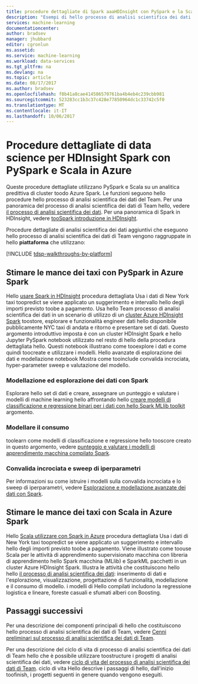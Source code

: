 ```yaml
---
title: procedure dettagliate di Spark aaaHDInsight con PySpark e la Scala in Azure | Documenti Microsoft
description: "Esempi di hello processo di analisi scientifica dei dati di Team che analizzerà hello utilizzano PySpark e Scala su un analitica predittiva toodo di Azure HDInsight Spark."
services: machine-learning
documentationcenter: 
author: bradsev
manager: jhubbard
editor: cgronlun
ms.assetid: 
ms.service: machine-learning
ms.workload: data-services
ms.tgt_pltfrm: na
ms.devlang: na
ms.topic: article
ms.date: 08/17/2017
ms.author: bradsev
ms.openlocfilehash: f8b41a8cae414586570761ba4b4eb4c239cbb981
ms.sourcegitcommit: 523283cc1b3c37c428e77850964dc1c33742c5f0
ms.translationtype: MT
ms.contentlocale: it-IT
ms.lasthandoff: 10/06/2017
---
```

# <a name="hdinsight-spark-data-science-walkthroughs-using-pyspark-and-scala-on-azure"></a>Procedure dettagliate di data science per HDInsight Spark con PySpark e Scala in Azure

Queste procedure dettagliate utilizzano PySpark e Scala su un analitica predittiva di cluster toodo Azure Spark. Le funzioni seguono hello procedure hello processo di analisi scientifica dei dati del Team. Per una panoramica del processo di analisi scientifica dei dati di Team hello, vedere [il processo di analisi scientifica dei dati](data-science-process-overview.md). Per una panoramica di Spark in HDInsight, vedere [tooSpark introduzione in HDInsight](../hdinsight/hdinsight-apache-spark-overview.md).

Procedure dettagliate di analisi scientifica dei dati aggiuntivi che eseguono hello processo di analisi scientifica dei dati di Team vengono raggruppate in hello **piattaforma** che utilizzano: 

[!INCLUDE [tdsp-walkthroughs-by-platform](../../includes/tdsp-walkthroughs-by-platform.md)]

## <a name="predict-taxi-tips-using-pyspark-on-azure-spark"></a>Stimare le mance dei taxi con PySpark in Azure Spark

Hello [usare Spark in HDInsight](machine-learning-data-science-spark-overview.md) procedura dettagliata Usa i dati di New York taxi toopredict se viene applicato un suggerimento e intervallo hello degli importi previsto toobe a pagamento. Usa hello Team processo di analisi scientifica dei dati in un scenario di utilizzo di un [cluster Azure HDInsight Spark](https://azure.microsoft.com/services/hdinsight/) toostore, esplorare e funzionalità engineer dati hello disponibile pubblicamente NYC taxi di andata e ritorno e presentare set di dati. Questo argomento introduttivo imposta è con un cluster HDInsight Spark e hello Jupyter PySpark notebook utilizzato nel resto di hello della procedura dettagliata hello. Questi notebook illustrano come tooexplore i dati e come quindi toocreate e utilizzare i modelli. Hello avanzate di esplorazione dei dati e modellazione notebook Mostra come tooinclude convalida incrociata, hyper-parameter sweep e valutazione del modello.

### <a name="data-exploration-and-modeling-with-spark"></a>Modellazione ed esplorazione dei dati con Spark 
Esplorare hello set di dati e creare, assegnare un punteggio e valutare i modelli di machine learning hello affrontando hello [creare modelli di classificazione e regressione binari per i dati con hello Spark MLlib toolkit](machine-learning-data-science-spark-data-exploration-modeling.md) argomento.

### <a name="model-consumption"></a>Modellare il consumo
toolearn come modelli di classificazione e regressione hello tooscore creato in questo argomento, vedere [punteggio e valutare i modelli di apprendimento macchina compilato Spark](machine-learning-data-science-spark-model-consumption.md).

### <a name="cross-validation-and-hyperparameter-sweeping"></a>Convalida incrociata e sweep di iperparametri
Per informazioni su come istruire i modelli sulla convalida incrociata e lo sweep di iperparametri, vedere [Esplorazione e modellazione avanzate dei dati con Spark](machine-learning-data-science-spark-advanced-data-exploration-modeling.md).


## <a name="predict-taxi-tips-using-scala-on-azure-spark"></a>Stimare le mance dei taxi con Scala in Azure Spark

Hello [Scala utilizzare con Spark in Azure](machine-learning-data-science-process-scala-walkthrough.md) procedura dettagliata Usa i dati di New York taxi toopredict se viene applicato un suggerimento e intervallo hello degli importi previsto toobe a pagamento. Viene illustrato come toouse Scala per le attività di apprendimento supervisionato macchina con libreria di apprendimento hello Spark macchina (MLlib) e SparkML pacchetti in un cluster Azure HDInsight Spark. Illustra le attività che costituiscono hello hello [il processo di analisi scientifica dei dati](http://aka.ms/datascienceprocess): inserimento di dati e l'esplorazione, visualizzazione, progettazione di funzionalità, modellazione e il consumo di modello. i modelli di Hello compilati includono la regressione logistica e lineare, foreste casuali e sfumati alberi con Boosting.


## <a name="next-steps"></a>Passaggi successivi

Per una descrizione dei componenti principali di hello che costituiscono hello processo di analisi scientifica dei dati di Team, vedere [Cenni preliminari sul processo di analisi scientifica dei dati di Team](data-science-process-overview.md).

Per una descrizione del ciclo di vita di processo di analisi scientifica dei dati di Team hello che è possibile utilizzare toostructure i progetti di analisi scientifica dei dati, vedere [ciclo di vita del processo di analisi scientifica dei dati di Team](data-science-process-lifecycle.md). ciclo di vita Hello descrive i passaggi di hello, dall'inizio toofinish, i progetti seguenti in genere quando vengono eseguiti. 

